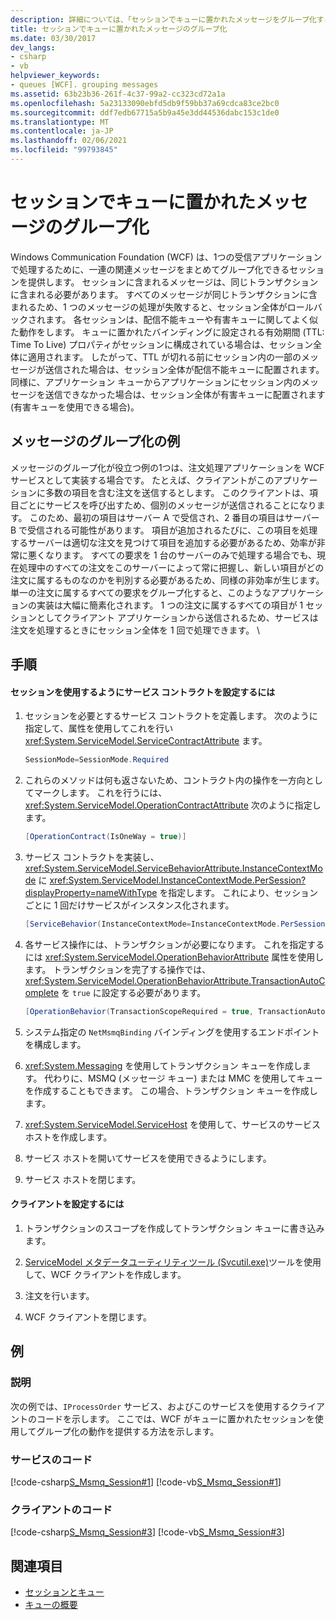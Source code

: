 ```yaml
---
description: 詳細については、「セッションでキューに置かれたメッセージをグループ化する」をご覧ください
title: セッションでキューに置かれたメッセージのグループ化
ms.date: 03/30/2017
dev_langs:
- csharp
- vb
helpviewer_keywords:
- queues [WCF]. grouping messages
ms.assetid: 63b23b36-261f-4c37-99a2-cc323cd72a1a
ms.openlocfilehash: 5a23133090ebfd5db9f59bb37a69cdca83ce2bc0
ms.sourcegitcommit: ddf7edb67715a5b9a45e3dd44536dabc153c1de0
ms.translationtype: MT
ms.contentlocale: ja-JP
ms.lasthandoff: 02/06/2021
ms.locfileid: "99793845"
---
```

# <a name="grouping-queued-messages-in-a-session"></a>セッションでキューに置かれたメッセージのグループ化

Windows Communication Foundation (WCF) は、1つの受信アプリケーションで処理するために、一連の関連メッセージをまとめてグループ化できるセッションを提供します。 セッションに含まれるメッセージは、同じトランザクションに含まれる必要があります。 すべてのメッセージが同じトランザクションに含まれるため、1 つのメッセージの処理が失敗すると、セッション全体がロールバックされます。 各セッションは、配信不能キューや有害キューに関してよく似た動作をします。 キューに置かれたバインディングに設定される有効期間 (TTL: Time To Live) プロパティがセッションに構成されている場合は、セッション全体に適用されます。 したがって、TTL が切れる前にセッション内の一部のメッセージが送信された場合は、セッション全体が配信不能キューに配置されます。 同様に、アプリケーション キューからアプリケーションにセッション内のメッセージを送信できなかった場合は、セッション全体が有害キューに配置されます (有害キューを使用できる場合)。  
  
## <a name="message-grouping-example"></a>メッセージのグループ化の例  

 メッセージのグループ化が役立つ例の1つは、注文処理アプリケーションを WCF サービスとして実装する場合です。 たとえば、クライアントがこのアプリケーションに多数の項目を含む注文を送信するとします。 このクライアントは、項目ごとにサービスを呼び出すため、個別のメッセージが送信されることになります。 このため、最初の項目はサーバー A で受信され、2 番目の項目はサーバー B で受信される可能性があります。 項目が追加されるたびに、この項目を処理するサーバーは適切な注文を見つけて項目を追加する必要があるため、効率が非常に悪くなります。 すべての要求を 1 台のサーバーのみで処理する場合でも、現在処理中のすべての注文をこのサーバーによって常に把握し、新しい項目がどの注文に属するものなのかを判別する必要があるため、同様の非効率が生じます。 単一の注文に属するすべての要求をグループ化すると、このようなアプリケーションの実装は大幅に簡素化されます。 1 つの注文に属するすべての項目が 1 セッションとしてクライアント アプリケーションから送信されるため、サービスは注文を処理するときにセッション全体を 1 回で処理できます。 \  
  
## <a name="procedures"></a>手順  
  
#### <a name="to-set-up-a-service-contract-to-use-sessions"></a>セッションを使用するようにサービス コントラクトを設定するには  
  
1. セッションを必要とするサービス コントラクトを定義します。 次のように指定して、属性を使用してこれを行い <xref:System.ServiceModel.ServiceContractAttribute> ます。  
  
    ```csharp
    SessionMode=SessionMode.Required  
    ```  
  
2. これらのメソッドは何も返さないため、コントラクト内の操作を一方向としてマークします。 これを行うには、 <xref:System.ServiceModel.OperationContractAttribute> 次のように指定します。  
  
    ```csharp  
    [OperationContract(IsOneWay = true)]  
    ```  
  
3. サービス コントラクトを実装し、<xref:System.ServiceModel.ServiceBehaviorAttribute.InstanceContextMode> に <xref:System.ServiceModel.InstanceContextMode.PerSession?displayProperty=nameWithType> を指定します。 これにより、セッションごとに 1 回だけサービスがインスタンス化されます。  
  
    ```csharp  
    [ServiceBehavior(InstanceContextMode=InstanceContextMode.PerSession)]  
    ```  
  
4. 各サービス操作には、トランザクションが必要になります。 これを指定するには <xref:System.ServiceModel.OperationBehaviorAttribute> 属性を使用します。 トランザクションを完了する操作では、<xref:System.ServiceModel.OperationBehaviorAttribute.TransactionAutoComplete> を `true` に設定する必要があります。  
  
    ```csharp  
    [OperationBehavior(TransactionScopeRequired = true, TransactionAutoComplete = true)]
    ```  
  
5. システム指定の `NetMsmqBinding` バインディングを使用するエンドポイントを構成します。  
  
6. <xref:System.Messaging> を使用してトランザクション キューを作成します。 代わりに、MSMQ (メッセージ キュー) または MMC を使用してキューを作成することもできます。 この場合、トランザクション キューを作成します。  
  
7. <xref:System.ServiceModel.ServiceHost> を使用して、サービスのサービス ホストを作成します。  
  
8. サービス ホストを開いてサービスを使用できるようにします。  
  
9. サービス ホストを閉じます。  
  
#### <a name="to-set-up-a-client"></a>クライアントを設定するには  
  
1. トランザクションのスコープを作成してトランザクション キューに書き込みます。  
  
2. [ServiceModel メタデータユーティリティツール (Svcutil.exe)](../servicemodel-metadata-utility-tool-svcutil-exe.md)ツールを使用して、WCF クライアントを作成します。  
  
3. 注文を行います。  
  
4. WCF クライアントを閉じます。  
  
## <a name="example"></a>例  
  
### <a name="description"></a>説明  

 次の例では、`IProcessOrder` サービス、およびこのサービスを使用するクライアントのコードを示します。 ここでは、WCF がキューに置かれたセッションを使用してグループ化の動作を提供する方法を示します。  
  
### <a name="code-for-the-service"></a>サービスのコード  

 [!code-csharp[S_Msmq_Session#1](../../../../samples/snippets/csharp/VS_Snippets_CFX/s_msmq_session/cs/service.cs#1)]
 [!code-vb[S_Msmq_Session#1](../../../../samples/snippets/visualbasic/VS_Snippets_CFX/s_msmq_session/vb/service.vb#1)]  

### <a name="code-for-the-client"></a>クライアントのコード  

 [!code-csharp[S_Msmq_Session#3](../../../../samples/snippets/csharp/VS_Snippets_CFX/s_msmq_session/cs/client.cs#3)]
 [!code-vb[S_Msmq_Session#3](../../../../samples/snippets/visualbasic/VS_Snippets_CFX/s_msmq_session/vb/client.vb#3)]  

## <a name="see-also"></a>関連項目

- [セッションとキュー](../samples/sessions-and-queues.md)
- [キューの概要](queues-overview.md)
